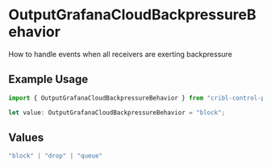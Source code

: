 # OutputGrafanaCloudBackpressureBehavior

How to handle events when all receivers are exerting backpressure

## Example Usage

```typescript
import { OutputGrafanaCloudBackpressureBehavior } from "cribl-control-plane/models";

let value: OutputGrafanaCloudBackpressureBehavior = "block";
```

## Values

```typescript
"block" | "drop" | "queue"
```